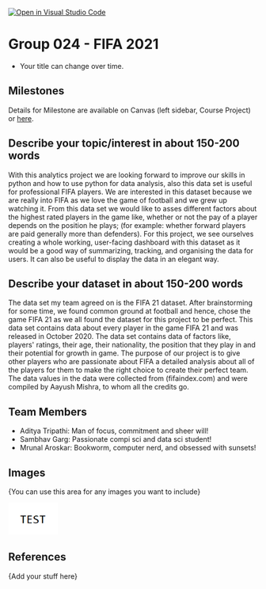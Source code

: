 [![Open in Visual Studio Code](https://classroom.github.com/assets/open-in-vscode-f059dc9a6f8d3a56e377f745f24479a46679e63a5d9fe6f495e02850cd0d8118.svg)](https://classroom.github.com/online_ide?assignment_repo_id=5894040&assignment_repo_type=AssignmentRepo)
# Group 024 - FIFA 2021

- Your title can change over time.

## Milestones

Details for Milestone are available on Canvas (left sidebar, Course Project) or [here](https://firas.moosvi.com/courses/data301/project/milestone01.html).

## Describe your topic/interest in about 150-200 words

With this analytics project we are looking forward to improve our skills in python and how to use python for data analysis, also this data set is useful for professional FIFA players. We are interested in this dataset because we are really into FIFA as we love the game of football and we grew up watching it. From this data set we would like to asses different factors about the highest rated players in the game like, whether or not the pay of a player depends on the position he plays; (for example: whether forward players are paid generally more than defenders). For this project, we see ourselves creating a whole working, user-facing dashboard with this dataset as it would be a good way of summarizing, tracking, and organising the data for users. It can also be useful to display the data in an elegant way.

## Describe your dataset in about 150-200 words

The data set my team agreed on is the FIFA 21 dataset. After brainstorming for some time, we found common ground at football and hence, chose the game FIFA 21 as we all found the dataset for this project to be perfect. This data set contains data about every player in the game FIFA 21 and was released in October 2020. The data set contains data of factors like, players' ratings, their age, their nationality, the position that they play in and their potential for growth in game. The purpose of our project is to give other players who are passionate about FIFA a detailed analysis about all of the players for them to make the right choice to create their perfect team. The data values in the data were collected from (fifaindex.com) and were compiled by Aayush Mishra, to whom all the credits go.


## Team Members

- Aditya Tripathi: Man of focus, commitment and sheer will!
- Sambhav Garg: Passionate compi sci and data sci student!
- Mrunal Aroskar: Bookworm, computer nerd, and obsessed with sunsets!

## Images

{You can use this area for any images you want to include}

<img src ="images/test.png" width="100px">

## References

{Add your stuff here}



